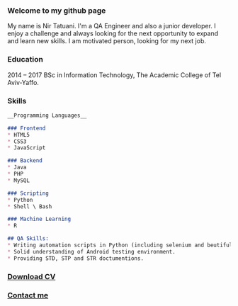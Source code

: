 ### Welcome to my github page

My name is Nir Tatuani. I'm a QA Engineer and also a junior developer.
I enjoy a challenge and always looking for the next opportunity to expand and learn new skills.
I am motivated person, looking for my next job.

### Education
2014 – 2017 BSc in Information Technology, The Academic College of Tel Aviv-Yaffo.

### Skills


```markdown
__Programming Languages__

### Frontend
* HTML5
* CSS3
* JavaScript

### Backend
* Java
* PHP
* MySQL

### Scripting
* Python
* Shell \ Bash

### Machine Learning
* R

## QA Skills:
* Writing automation scripts in Python (including selenium and beutifulsoup), Shell.
* Solid understanding of Android testing environment.
* Providing STD, STP and STR doctumentions.

```


### [Download CV](https://drive.google.com/file/d/0B3UuZDiXTnA8OFdUNTVvbl9vdEk/view?usp=sharing)

### [Contact me](mailto:nir.tatu@gmail.com)
